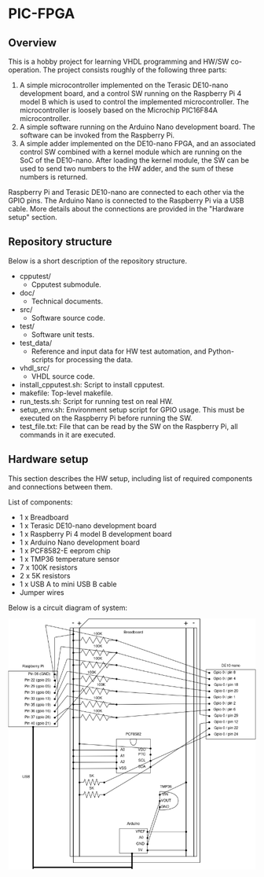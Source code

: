 # PIC-FPGA

## Overview

This is a hobby project for learning VHDL programming and HW/SW co-operation. The project consists roughly of the following three parts:

1. A simple microcontroller implemented on the Terasic DE10-nano development board, and a control SW running on the Raspberry Pi 4 model B which is used to control the implemented microcontroller. The microcontroller is loosely based on the Microchip PIC16F84A microcontroller.
2. A simple software running on the Arduino Nano development board. The software can be invoked from the Raspberry Pi.
3. A simple adder implemented on the DE10-nano FPGA, and an associated control SW combined with a kernel module which are running on the SoC of the DE10-nano. After loading the kernel module, the SW can be used to send two numbers to the HW adder, and the sum of these numbers is returned.

Raspberry Pi and Terasic DE10-nano are connected to each other via the GPIO pins. The Arduino Nano is connected to the Raspberry Pi via a USB cable. More details about the connections are provided in the "Hardware setup" section.

## Repository structure

Below is a short description of the repository structure.

- cpputest/
    - Cpputest submodule.
- doc/
    - Technical documents.
- src/
    - Software source code.
- test/
    - Software unit tests.
- test_data/
    - Reference and input data for HW test automation, and Python-scripts for processing the data.
- vhdl_src/
    - VHDL source code.
- install_cpputest.sh: Script to install cpputest.
- makefile: Top-level makefile.
- run_tests.sh: Script for running test on real HW.
- setup_env.sh: Environment setup script for GPIO usage. This must be executed on the Raspberry Pi before running the SW.
- test_file.txt: File that can be read by the SW on the Raspberry Pi, all commands in it are executed.

## Hardware setup

This section describes the HW setup, including list of required components and connections between them.

List of components:

- 1 x Breadboard
- 1 x Terasic DE10-nano development board
- 1 x Raspberry Pi 4 model B development board
- 1 x Arduino Nano development board
- 1 x PCF8582-E eeprom chip
- 1 x TMP36 temperature sensor
- 7 x 100K resistors
- 2 x 5K resistors
- 1 x USB A to mini USB B cable
- Jumper wires

Below is a circuit diagram of system:

![plot](./doc/Schematic.png?raw=true "Circuit schematic")